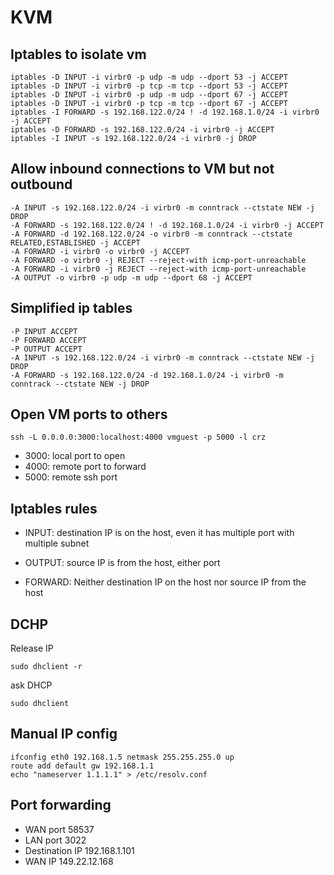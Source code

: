 # KVM

## Iptables to isolate vm

```
iptables -D INPUT -i virbr0 -p udp -m udp --dport 53 -j ACCEPT
iptables -D INPUT -i virbr0 -p tcp -m tcp --dport 53 -j ACCEPT
iptables -D INPUT -i virbr0 -p udp -m udp --dport 67 -j ACCEPT
iptables -D INPUT -i virbr0 -p tcp -m tcp --dport 67 -j ACCEPT
iptables -I FORWARD -s 192.168.122.0/24 ! -d 192.168.1.0/24 -i virbr0 -j ACCEPT
iptables -D FORWARD -s 192.168.122.0/24 -i virbr0 -j ACCEPT
iptables -I INPUT -s 192.168.122.0/24 -i virbr0 -j DROP
```

## Allow inbound connections to VM but not outbound

```
-A INPUT -s 192.168.122.0/24 -i virbr0 -m conntrack --ctstate NEW -j DROP
-A FORWARD -s 192.168.122.0/24 ! -d 192.168.1.0/24 -i virbr0 -j ACCEPT
-A FORWARD -d 192.168.122.0/24 -o virbr0 -m conntrack --ctstate RELATED,ESTABLISHED -j ACCEPT
-A FORWARD -i virbr0 -o virbr0 -j ACCEPT
-A FORWARD -o virbr0 -j REJECT --reject-with icmp-port-unreachable
-A FORWARD -i virbr0 -j REJECT --reject-with icmp-port-unreachable
-A OUTPUT -o virbr0 -p udp -m udp --dport 68 -j ACCEPT
```

## Simplified ip tables

```
-P INPUT ACCEPT
-P FORWARD ACCEPT
-P OUTPUT ACCEPT
-A INPUT -s 192.168.122.0/24 -i virbr0 -m conntrack --ctstate NEW -j DROP
-A FORWARD -s 192.168.122.0/24 -d 192.168.1.0/24 -i virbr0 -m conntrack --ctstate NEW -j DROP
```

## Open VM ports to others

```
ssh -L 0.0.0.0:3000:localhost:4000 vmguest -p 5000 -l crz
```

* 3000: local port to open
* 4000: remote port to forward
* 5000: remote ssh port

## Iptables rules

* INPUT: destination IP is on the host, even it has multiple port with multiple subnet

* OUTPUT: source IP is from the host, either port

* FORWARD: Neither destination IP on the host nor source IP from the host

## DCHP 

Release IP

```
sudo dhclient -r
```

ask DHCP

```
sudo dhclient
```

## Manual IP config

```
ifconfig eth0 192.168.1.5 netmask 255.255.255.0 up
route add default gw 192.168.1.1
echo "nameserver 1.1.1.1" > /etc/resolv.conf
```

## Port forwarding

* WAN port 58537
* LAN port 3022
* Destination IP 192.168.1.101
* WAN IP 149.22.12.168